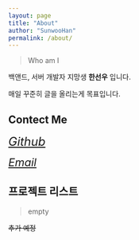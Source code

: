 ```yaml
---
layout: page
title: "About"
author: "SunwooHan"
permalink: /about/
---
```


> Who am I

백앤드, 서버 개발자 지망생 **한선우** 입니다.

매일 꾸준히 글을 올리는게 목표입니다.

## Contect Me

<i class="fab fa-github" aria-hidden="true" style="font-size:24px"> [Github](https://github.com/yadon079)</i>

<i class="fa fa-envelope" aria-hidden="true" style="font-size:22px"> [Email](mailto:thankowl777@kakao.com)</i>

## 프로젝트 리스트

> empty

~~추가 예정~~
